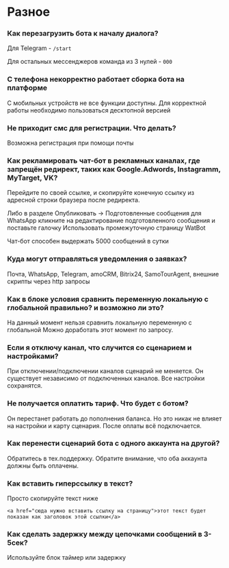 # Разное

### Как перезагрузить бота к началу диалога?

Для Telegram - `/start`

Для остальных мессенджеров команда из 3 нулей - `000`

### С телефона некорректно работает сборка бота на платформе

С мобильных устройств не все функции доступны. Для корректной работы необходимо пользоваться десктопной версией

### Не приходит смс для регистрации. Что делать?

Возможна регистрация при помощи почты

### Как рекламировать чат-бот в рекламных каналах, где запрещён редирект, таких как Google.Adwords, Instagramm, MyTarget, VK?

Перейдите по своей ссылке, и скопируйте конечную ссылку из адресной строки браузера после редиректа.

Либо в разделе Опубликовать -> Подготовленные сообщения для WhatsApp кликните на редактирование подготовленного сообщения и поставьте галочку Использовать промежуточную страницу WatBot

Чат-бот способен выдержать 5000 сообщений в сутки

### Куда могут отправляться уведомления о заявках?

Почта, WhatsApp, Telegram, amoCRM, Bitrix24, SamoTourAgent, внешние скрипты через http запросы

### Как в блоке условия сравнить переменную локальную с глобальной правильно? и возможно ли это?

На данный момент нельзя сравнить локальную переменную с глобальной Можно доработать этот момент по запросу.

### Если я отключу канал, что случится со сценарием и настройками?

При отключении/подключении каналов сценарий не меняется. Он существует независимо от подключенных каналов. Все настройки сохранятся.&#x20;

### Не получается оплатить тариф. Что будет с ботом?

Он перестанет работать до пополнения баланса. Но это никак не влияет на настройки и карту сценария. После оплаты всё подключается.

### Как перенести сценарий бота с одного аккаунта на другой?

Обратитесь в тех.поддержку. Обратите внимание, что оба аккаунта должны быть оплачены.

### Как вставить гиперссылку в текст?

Просто скопируйте текст ниже

```
<a href="сюда нужно вставить ссылку на страницу">этот текст будет показан как заголовок этой ссылки</a>
```

### Как сделать задержку между цепочками сообщений в 3-5сек?

Используйте блок таймер или задержку
